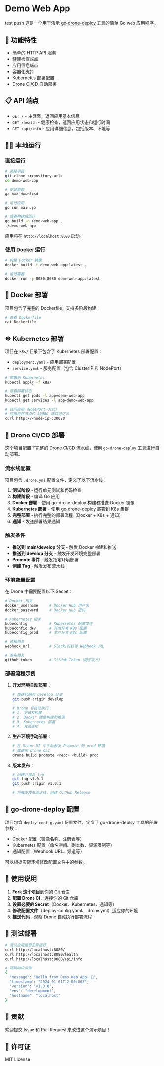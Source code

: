 # Demo Web App
test push
这是一个用于演示 [go-drone-deploy](../go-drone-deploy) 工具的简单 Go web 应用程序。

## 🚀 功能特性

- 简单的 HTTP API 服务
- 健康检查端点
- 应用信息端点
- 容器化支持
- Kubernetes 部署配置
- Drone CI/CD 自动部署

## 📋 API 端点

- `GET /` - 主页面，返回应用基本信息
- `GET /health` - 健康检查，返回应用状态和运行时间
- `GET /api/info` - 应用详细信息，包括版本、环境等

## 🏃‍♂️ 本地运行

### 直接运行

```bash
# 克隆项目
git clone <repository-url>
cd demo-web-app

# 安装依赖
go mod download

# 运行应用
go run main.go

# 或者构建后运行
go build -o demo-web-app .
./demo-web-app
```

应用将在 `http://localhost:8080` 启动。

### 使用 Docker 运行

```bash
# 构建 Docker 镜像
docker build -t demo-web-app:latest .

# 运行容器
docker run -p 8080:8080 demo-web-app:latest
```

## 🐳 Docker 部署

项目包含了完整的 Dockerfile，支持多阶段构建：

```dockerfile
# 查看 Dockerfile
cat Dockerfile
```

## ☸️ Kubernetes 部署

项目在 `k8s/` 目录下包含了 Kubernetes 部署配置：

- `deployment.yaml` - 应用部署配置
- `service.yaml` - 服务配置（包含 ClusterIP 和 NodePort）

```bash
# 部署到 Kubernetes
kubectl apply -f k8s/

# 查看部署状态
kubectl get pods -l app=demo-web-app
kubectl get services -l app=demo-web-app

# 访问应用（NodePort 方式）
# 应用将在节点的 30080 端口可访问
curl http://<node-ip>:30080
```

## 🚁 Drone CI/CD 部署

这个项目配置了完整的 Drone CI/CD 流水线，使用 `go-drone-deploy` 工具进行自动部署。

### 流水线配置

项目包含 `.drone.yml` 配置文件，定义了以下流水线：

1. **测试阶段** - 运行单元测试和代码检查
2. **构建阶段** - 编译 Go 应用
3. **Docker 部署** - 使用 go-drone-deploy 构建和推送 Docker 镜像
4. **Kubernetes 部署** - 使用 go-drone-deploy 部署到 K8s 集群
5. **完整部署** - 执行完整的部署流程（Docker + K8s + 通知）
6. **通知** - 发送部署结果通知

### 触发条件

- **推送到 main/develop 分支** - 触发 Docker 构建和推送
- **推送到 develop 分支** - 触发开发环境完整部署
- **Promote 事件** - 触发指定环境部署
- **创建 Tag** - 触发发布流水线

### 环境变量配置

在 Drone 中需要配置以下 Secret：

```bash
# Docker 相关
docker_username     # Docker Hub 用户名
docker_password     # Docker Hub 密码

# Kubernetes 相关
kubeconfig          # Kubernetes 配置文件
kubeconfig_dev      # 开发环境 K8s 配置
kubeconfig_prod     # 生产环境 K8s 配置

# 通知相关
webhook_url         # Slack/钉钉等 Webhook URL

# 发布相关
github_token        # GitHub Token（用于发布）
```

### 部署流程示例

1. **开发环境自动部署**：
   ```bash
   # 推送代码到 develop 分支
   git push origin develop
   
   # Drone 将自动执行：
   # 1. 测试和构建
   # 2. Docker 镜像构建和推送
   # 3. Kubernetes 部署
   # 4. 发送通知
   ```

2. **生产环境手动部署**：
   ```bash
   # 在 Drone UI 中手动触发 Promote 到 prod 环境
   # 或使用 Drone CLI
   drone build promote <repo> <build> prod
   ```

3. **版本发布**：
   ```bash
   # 创建并推送 tag
   git tag v1.0.1
   git push origin v1.0.1
   
   # 将触发发布流水线，创建 GitHub Release
   ```

## 🔧 go-drone-deploy 配置

项目包含 `deploy-config.yaml` 配置文件，定义了 go-drone-deploy 工具的部署参数：

- Docker 配置（镜像名称、注册表等）
- Kubernetes 配置（命名空间、副本数、资源限制等）
- 通知配置（Webhook URL、频道等）

可以根据实际环境修改配置文件中的参数。

## 📝 使用说明

1. **Fork 这个项目**到你的 Git 仓库
2. **配置 Drone CI**，连接你的 Git 仓库
3. **设置必要的 Secret**（Docker、Kubernetes、通知等）
4. **修改配置文件**（deploy-config.yaml、.drone.yml）适应你的环境
5. **推送代码**，观察 Drone 自动执行部署流程

## 🎯 测试部署

```bash
# 测试应用是否正常运行
curl http://localhost:8080/
curl http://localhost:8080/health
curl http://localhost:8080/api/info

# 预期响应示例
{
  "message": "Hello from Demo Web App! 🚀",
  "timestamp": "2024-01-01T12:00:00Z",
  "version": "v1.0.0",
  "env": "development",
  "hostname": "localhost"
}
```

## 🤝 贡献

欢迎提交 Issue 和 Pull Request 来改进这个演示项目！

## 📄 许可证

MIT License